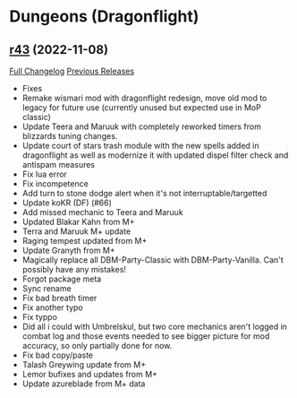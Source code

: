 # <DBM> Dungeons (Dragonflight)

## [r43](https://github.com/DeadlyBossMods/DBM-Dungeons/tree/r43) (2022-11-08)
[Full Changelog](https://github.com/DeadlyBossMods/DBM-Dungeons/compare/r42...r43) [Previous Releases](https://github.com/DeadlyBossMods/DBM-Dungeons/releases)

- Fixes  
- Remake wismari mod with dragonflight redesign, move old mod to legacy for future use (currently unused but expected use in MoP classic)  
- Update Teera and Maruuk with completely reworked timers from blizzards tuning changes.  
- Update court of stars trash module with the new spells added in dragonflight as well as modernize it with updated dispel filter check and antispam measures  
- Fix lua error  
- Fix incompetence  
- Add turn to stone dodge alert when it's not interruptable/targetted  
- Update koKR (DF) (#66)  
- Add missed mechanic to Teera and Maruuk  
- Updated Blakar Kahn from M+  
- Terra and Maruuk M+ update  
- Raging tempest updated from M+  
- Update Granyth from M+  
- Magically replace all DBM-Party-Classic with DBM-Party-Vanilla. Can't possibly have any mistakes!  
- Forgot package meta  
- Sync rename  
- Fix bad breath timer  
- Fix another typo  
- Fix typpo  
- Did all i could with Umbrelskul, but two core mechanics aren't logged in combat log and those events needed to see bigger picture for mod accuracy, so only partially done for now.  
- Fix bad copy/paste  
- Talash Greywing update from M+  
- Lemor bufixes and updates from M+  
- Update azureblade from M+ data  
